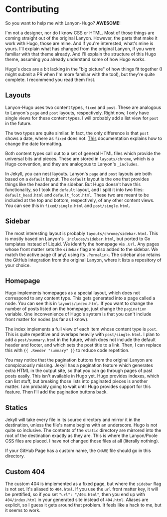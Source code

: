 # Contributing

So you want to help me with Lanyon-Hugo? **AWESOME**!

I'm not a designer, nor do I know CSS or HTML. Most of those things are coming straight out of the original Lanyon. However, the parts that make it work with Hugo, those are mine. And if you're interested, what's mine is yours. I'll explain what has changed from the original Lanyon, if you were familiar with that theme already. And I'll explain the structure of this Hugo theme, assuming you already understand some of how Hugo works.

Hugo's docs are a bit lacking in the "big picture" of how things fit together (I might submit a PR when I'm more familiar with the tool), but they're quite complete. I recommend you read them first.

## Layouts
Lanyon-Hugo uses two content types, `fixed` and `post`. These are analogous to Lanyon's `page` and `post` layouts, respectively. Right now, I only have single views for these content types. I will probably add a list view for `post` in the future.

The two types are quite similar. In fact, the only difference is that `post` shows a date, where as `fixed` does not. [This](http://golang.org/pkg/time/#Time.Format) documentation explains how to change the date formatting.

Both content types call out to a set of general HTML files which provide the universal bits and pieces. These are stored in `layouts/chrome`, which is a Hugo convention, and they are analogous to Lanyon's `_includes`.

In Jekyll, you can nest layouts. Lanyon's `page` and `post` layouts are both based on a `default` layout. The `default` layout is the one that provides things like the header and the sidebar. But Hugo doesn't have this functionality, so I took the `default` layout, and I split it into two files: `default_head.html` and `default_foot.html`. These two are meant to be included at the top and bottom, respectively, of any other content views. You can see this in `fixed/single.html` and `post/single.html`.

## Sidebar
The most interesting layout is probably `layouts/chrome/sidebar.html`. This is mostly based on Lanyon's `_includes/sidebar.html`, but ported to Go templates instead of Liquid. We identify the homepage via `.Url`. Any pages whose front matter sets the `sidebar` flag are also added to the sidebar. We match the active page (if any) using its `.Permalink`. The sidebar also retains the GitHub integration from the original Lanyon, where it lists a repository of your choice.

## Homepage
Hugo implements homepages as a special layout, which does not correspond to any content type. This gets generated into a page called a node. You can see this in `layouts/index.html`. If you want to change the number of posts listed on the homepage, just change the `pagination` variable. One inconvenience of Hugo's system is that you can't include front matter for nodes (as far as I know).

The index implements a full view of each item whose content type is `post`. This is quite repetitive and overlaps heavily with `post/single.html`. I plan to add a `post/summary.html` in the future, which does not include the default header and footer, and which sets the post title to a link. Then, I can replace this with `{{ .Render "summary" }}` to reduce code repetition.

You may notice that the pagination buttons from the original Lanyon are conspicuously missing. Jekyll has a pagination feature which generates extra HTML in the output site, so that you can go through pages of past posts easily. This isn't available in Hugo yet. Hugo provides indexes, which can list stuff, but breaking those lists into paginated pieces is another matter. I am probably going to wait until Hugo provides support for this feature. Then I'll add the pagination buttons back.

## Statics
Jekyll will take every file in its source directory and mirror it in the destination, unless the file's name begins with an underscore. Hugo is not quite so inclusive. The contents of the `static` directory are mirrored into the root of the destination exactly as they are. This is where the Lanyon/Poole CSS files are placed. I have not changed those files at all (literally nothing).

If your GitHub Page has a custom name, the `CNAME` file should go in this directory.

## Custom 404
The custom 404 is implemented as a fixed page, but where the `sidebar` flag is not set. It's aliased to `404.html`. If you use the `url` front matter key, it will be prettified, so if you set `"url": "/404.html"`, then you end up with `404/index.html` in your generated site instead of `404.html`. Aliases are explicit, so I guess it gets around that problem. It feels like a hack to me, but it seems to work.
